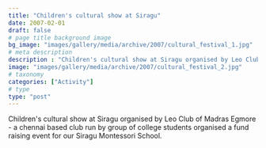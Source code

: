 ```yaml
---
title: "Children's cultural show at Siragu"
date: 2007-02-01
draft: false
# page title background image
bg_image: "images/gallery/media/archive/2007/cultural_festival_1.jpg"
# meta description
description : "Children's cultural show at Siragu organised by Leo Club."
image: "images/gallery/media/archive/2007/cultural_festival_2.jpg"
# taxonomy
categories: ["Activity"]
# type
type: "post"
---
```


Children's cultural show at Siragu organised by Leo Club of Madras Egmore - a 
chennai based club run by group of college students organised a fund raising 
event for our Siragu Montessori School.

